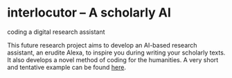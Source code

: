 # interlocutor – A scholarly AI
coding a digital research assistant

This future research project aims to develop an AI-based research assistant, an erudite Alexa, to inspire you during writing your scholarly texts. It also develops a novel method of coding for the humanities. A very short and tentative example can be found [here](https://github.com/nachsommer/sourcecodecriticism/blob/e45a1e410662da6a6b3be2317fa4bdba777d4c1d/JFramingFibonacci.java).
